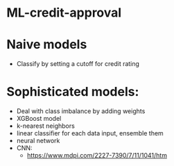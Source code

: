 # ML-credit-approval

# Naive models

- Classify by setting a cutoff for credit rating

# Sophisticated models:
- Deal with class imbalance by adding weights
- XGBoost model
- k-nearest neighbors
- linear classifier for each data input, ensemble them
- neural network
- CNN:
    - https://www.mdpi.com/2227-7390/7/11/1041/htm

